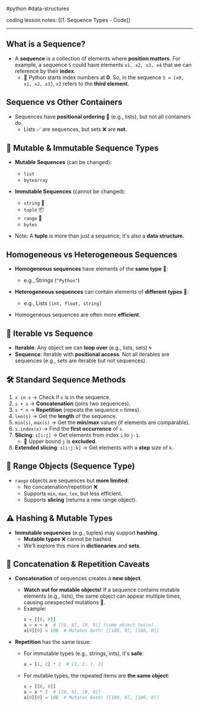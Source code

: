 #python #data-structures 

coding lesson notes: [[1. Sequence Types - Code]]

---
## What is a Sequence?

- A **sequence** is a collection of elements where **position matters**. For example, a sequence `S` could have elements `x1, x2, x3, x4` that we can reference by their **index**.  
  - 🔢 Python starts index numbers at **0**. So, in the sequence `S = [x0, x1, x2, x3]`, `x2` refers to the **third element**.

## Sequence vs Other Containers

- Sequences have **positional ordering** 📍 (e.g., lists), but not all containers do.  
  - Lists ✅ are sequences, but sets ❌ are **not**.

## 🔄 Mutable & Immutable Sequence Types

- **Mutable Sequences** (can be changed):
  - `list`
  - `bytearray`

- **Immutable Sequences** (cannot be changed):
  - `string` 🧵
  - `tuple` 📦
  - `range` 🔢
  - `bytes`

- Note: A **tuple** is more than just a sequence; it's also a **data structure**.

## Homogeneous vs Heterogeneous Sequences

- **Homogeneous sequences** have elements of the **same type** 🧩:
  - e.g., Strings (`"Python"`)
  
- **Heterogeneous sequences** can contain elements of **different types** 🧷:
  - e.g., Lists `[int, float, string]`

- Homogeneous sequences are often more **efficient**.

## 🔁 Iterable vs Sequence

- **Iterable**: Any object we can **loop over** (e.g., lists, sets) 🌀
- **Sequence**: Iterable with **positional access**. Not all iterables are sequences (e.g., sets are iterable but not sequences).

## 🛠️ Standard Sequence Methods

1. `x in s` → Check if `x` is in the sequence.
2. `s + s` → **Concatenation** (joins two sequences).
3. `s * n` → **Repetition** (repeats the sequence `n` times).
4. `len(s)` → Get the **length** of the sequence.
5. `min(s)`, `max(s)` → Get the **min/max** values (if elements are comparable).
6. `s.index(x)` → Find the **first occurrence** of `x`.
7. **Slicing**: `s[i:j]` → Get elements from index `i` to `j-1`.
   - 🚨 Upper bound `j` is **excluded**.
8. **Extended slicing**: `s[i:j:k]` → Get elements with a **step** size of `k`.

## 🧮 Range Objects (Sequence Type)

- `range` objects are sequences but **more limited**:
  - No concatenation/repetition ❌
  - Supports `min`, `max`, `len`, but less efficient.
  - Supports **slicing** (returns a new range object).

## ⚠️ Hashing & Mutable Types

- **Immutable sequences** (e.g., tuples) may support **hashing**.
  - **Mutable types** ❌ cannot be hashed.
  - We’ll explore this more in **dictionaries** and **sets**.

## 🔗 Concatenation & Repetition Caveats

- **Concatenation** of sequences creates a **new object**.
  - **Watch out for mutable objects!** If a sequence contains mutable elements (e.g., lists), the same object can appear multiple times, causing unexpected mutations 🔄.
  - Example:
    ```python
    x = [[0, 0]]
    a = x + x  # [[0, 0], [0, 0]] (same object twice)
    a[0][0] = 100  # Mutates both! [[100, 0], [100, 0]]
    ```

- **Repetition** has the same issue:
  - For immutable types (e.g., strings, ints), it's **safe**:
    ```python
    a = [1, 2] * 2  # [1, 2, 1, 2]
    ```
  - For mutable types, the repeated items are **the same object**:
    ```python
    x = [[0, 0]]
    a = x * 2  # [[0, 0], [0, 0]]
    a[0][0] = 100  # Mutates both! [[100, 0], [100, 0]]
    ```